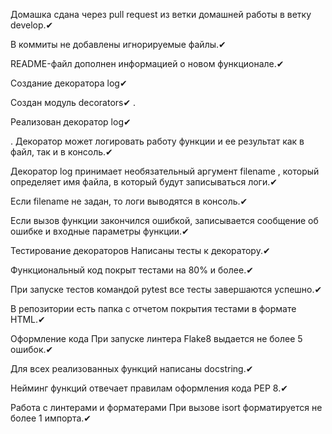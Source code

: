 Домашка сдана через pull request из ветки домашней работы в ветку develop.✔

В коммиты не добавлены игнорируемые файлы.✔

README-файл дополнен информацией о новом функционале.✔

 Создание декоратора log✔
 
Cоздан модуль 
decorators✔
.

Реализован декоратор 
log✔

.
Декоратор может логировать работу функции и ее результат как в файл, так и в консоль.✔

Декоратор 
log
 принимает необязательный аргумент 
filename
, который определяет имя файла, в который будут записываться логи.✔

Если 
filename
 не задан, то логи выводятся в консоль.✔
 
Если вызов функции закончился ошибкой, записывается сообщение об ошибке и входные параметры функции.✔

 Тестирование декораторов
Написаны тесты к декоратору.✔

Функциональный код покрыт тестами на 80% и более.✔

При запуске тестов командой 
pytest
 все тесты завершаются успешно.✔
 
В репозитории есть папка с отчетом покрытия тестами в формате HTML.✔

 Оформление кода
При запуске линтера Flake8 выдается не более 5 ошибок.✔

Для всех реализованных функций написаны docstring.✔

Нейминг функций отвечает правилам оформления кода PEP 8.✔

 Работа с линтерами и форматерами
При вызове 
isort
 форматируется не более 1 импорта.✔
